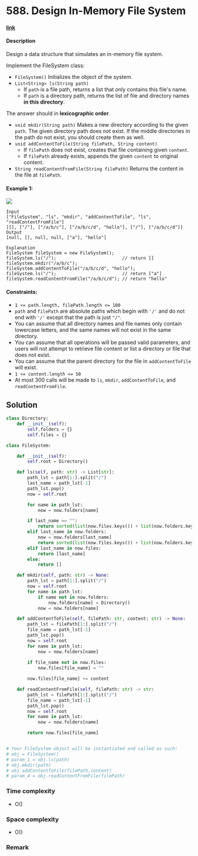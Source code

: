 # 588. Design In-Memory File System

#### [link](https://leetcode.com/problems/design-in-memory-file-system/)

#### Description
Design a data structure that simulates an in-memory file system.

Implement the FileSystem class:

* `FileSystem()` Initializes the object of the system.
* `List<String> ls(String path)`
    * If `path` is a file path, returns a list that only contains this file's name.
    * If `path` is a directory path, returns the list of file and directory names **in this directory**.

The answer should in **lexicographic order**.

* `void mkdir(String path)` Makes a new directory according to the given `path`. The given directory path does not exist. If the middle directories in the path do not exist, you should create them as well.
* `void addContentToFile(String filePath, String content)`
    * If `filePath` does not exist, creates that file containing given `content`.
    * If `filePath` already exists, appends the given `content` to original content.
* `String readContentFromFile(String filePath)` Returns the content in the file at `filePath`.

#### Example 1:
![](https://assets.leetcode.com/uploads/2021/04/28/filesystem.png)
```
Input
["FileSystem", "ls", "mkdir", "addContentToFile", "ls", "readContentFromFile"]
[[], ["/"], ["/a/b/c"], ["/a/b/c/d", "hello"], ["/"], ["/a/b/c/d"]]
Output
[null, [], null, null, ["a"], "hello"]

Explanation
FileSystem fileSystem = new FileSystem();
fileSystem.ls("/");                         // return []
fileSystem.mkdir("/a/b/c");
fileSystem.addContentToFile("/a/b/c/d", "hello");
fileSystem.ls("/");                         // return ["a"]
fileSystem.readContentFromFile("/a/b/c/d"); // return "hello"
```

#### Constraints:
* `1 <= path.length, filePath.length <= 100`
* `path` and `filePath` are absolute paths which begin with `'/'` and do not end with `'/'` except that the path is just `"/"`.
* You can assume that all directory names and file names only contain lowercase letters, and the same names will not exist in the same directory.
* You can assume that all operations will be passed valid parameters, and users will not attempt to retrieve file content or list a directory or file that does not exist.
* You can assume that the parent directory for the file in `addContentToFile` will exist.
* `1 <= content.length <= 50`
* At most 300 calls will be made to `ls`, `mkdir`, `addContentToFile`, and `readContentFromFile`.

## Solution
```python
class Directory:
    def __init__(self):
        self.folders = {}
        self.files = {}

class FileSystem:

    def __init__(self):
        self.root = Directory()

    def ls(self, path: str) -> List[str]:
        path_lst = path[1:].split("/")
        last_name = path_lst[-1]
        path_lst.pop()
        now = self.root

        for name in path_lst:
            now = now.folders[name]

        if last_name == "":
            return sorted(list(now.files.keys()) + list(now.folders.keys()))
        elif last_name in now.folders:
            now = now.folders[last_name]
            return sorted(list(now.files.keys()) + list(now.folders.keys()))
        elif last_name in now.files:
            return [last_name]
        else:
            return []

    def mkdir(self, path: str) -> None:
        path_lst = path[1:].split("/")
        now = self.root
        for name in path_lst:
            if name not in now.folders:
                now.folders[name] = Directory()
            now = now.folders[name]

    def addContentToFile(self, filePath: str, content: str) -> None:
        path_lst = filePath[1:].split("/")
        file_name = path_lst[-1]
        path_lst.pop()
        now = self.root
        for name in path_lst:
            now = now.folders[name]
        
        if file_name not in now.files:
            now.files[file_name] = ""

        now.files[file_name] += content

    def readContentFromFile(self, filePath: str) -> str:
        path_lst = filePath[1:].split("/")
        file_name = path_lst[-1]
        path_lst.pop()
        now = self.root
        for name in path_lst:
            now = now.folders[name]

        return now.files[file_name]


# Your FileSystem object will be instantiated and called as such:
# obj = FileSystem()
# param_1 = obj.ls(path)
# obj.mkdir(path)
# obj.addContentToFile(filePath,content)
# param_4 = obj.readContentFromFile(filePath)
```
### Time complexity
* O()
### Space complexity
* O()
### Remark